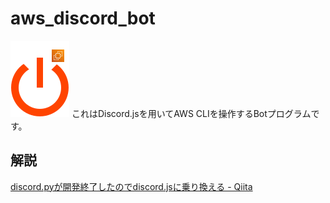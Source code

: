 # aws_discord_bot

![Logo](./img/aws_discord_bot_ico.drawio.svg) これはDiscord.jsを用いてAWS CLIを操作するBotプログラムです。 

## 解説
[discord.pyが開発終了したのでdiscord.jsに乗り換える - Qiita](https://qiita.com/honahuku/items/a77f6855496c067336f3)
